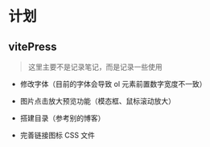 # 计划

## vitePress

> 这里主要不是记录笔记，而是记录一些使用

- 修改字体（目前的字体会导致 ol 元素前置数字宽度不一致）

- 图片点击放大预览功能（模态框、鼠标滚动放大）

- 搭建目录（参考别的博客）

- 完善链接图标 CSS 文件
